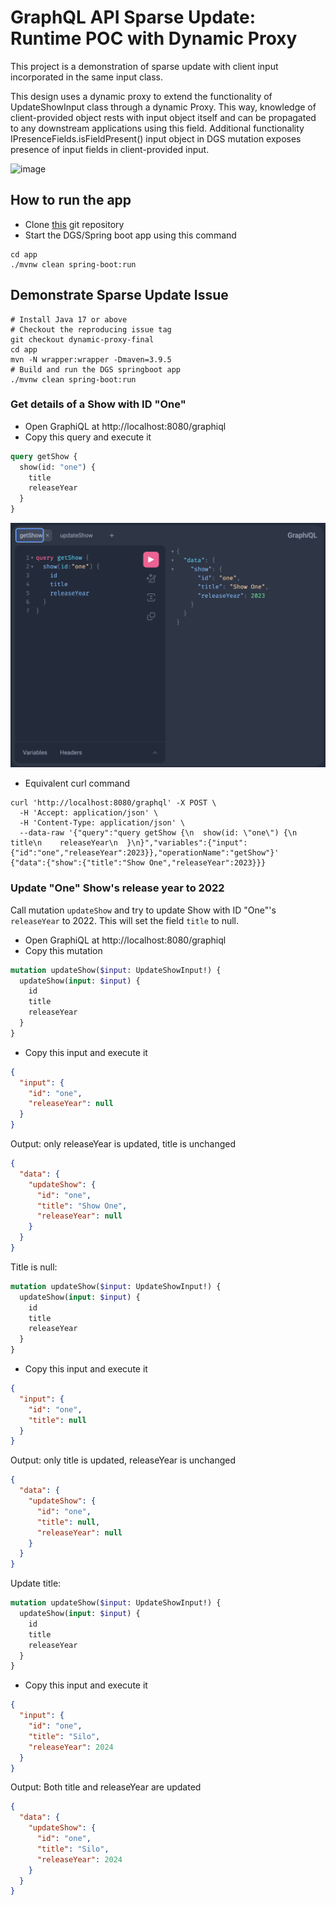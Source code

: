 # GraphQL API Sparse Update: Runtime POC with Dynamic Proxy
This project is a demonstration of sparse update with client input incorporated in the same input class.

This design uses a dynamic proxy to extend the functionality of UpdateShowInput class through a dynamic Proxy. 
This way, knowledge of client-provided object rests with input object itself and can be propagated to any downstream applications using this field.
Additional functionality IPresenceFields.isFieldPresent() input object in DGS mutation exposes presence of input fields in client-provided input.

<img width="698" alt="image" src="https://github.com/user-attachments/assets/16702e23-1100-4191-9121-e2cae5ecabdb">


## How to run the app
* Clone [this](https://github.com/krutikavk/sparseupdate-poc) git repository 
* Start the DGS/Spring boot app using this command
```
cd app
./mvnw clean spring-boot:run
```

## Demonstrate Sparse Update Issue

```shell
# Install Java 17 or above
# Checkout the reproducing issue tag
git checkout dynamic-proxy-final
cd app
mvn -N wrapper:wrapper -Dmaven=3.9.5
# Build and run the DGS springboot app
./mvnw clean spring-boot:run
```

### Get details of a Show with ID "One"
* Open GraphiQL at http://localhost:8080/graphiql
* Copy this query and execute it
```graphql
query getShow {
  show(id: "one") {
    title
    releaseYear
  }
}
```
![getShow GraphQL Query](./images/getShow.png)
* Equivalent curl command
```shell
curl 'http://localhost:8080/graphql' -X POST \
  -H 'Accept: application/json' \
  -H 'Content-Type: application/json' \
  --data-raw '{"query":"query getShow {\n  show(id: \"one\") {\n    title\n    releaseYear\n  }\n}","variables":{"input":{"id":"one","releaseYear":2023}},"operationName":"getShow"}'
{"data":{"show":{"title":"Show One","releaseYear":2023}}}
```

### Update "One" Show's release year to 2022
Call mutation `updateShow` and try to update Show with ID "One"'s `releaseYear` to 2022.  This will set the field `title` to null. 

* Open GraphiQL at http://localhost:8080/graphiql
* Copy this mutation
```graphql
mutation updateShow($input: UpdateShowInput!) {
  updateShow(input: $input) {
    id
    title
    releaseYear
  }
}
```
* Copy this input and execute it
```json
{
  "input": {
    "id": "one",
    "releaseYear": null
  }
}
```

Output: only releaseYear is updated, title is unchanged
```json
{
  "data": {
    "updateShow": {
      "id": "one",
      "title": "Show One",
      "releaseYear": null
    }
  }
}
```

Title is null: 
```graphql
mutation updateShow($input: UpdateShowInput!) {
  updateShow(input: $input) {
    id
    title
    releaseYear
  }
}
```
* Copy this input and execute it
```json
{
  "input": {
    "id": "one",
    "title": null
  }
}
```

Output: only title is updated, releaseYear is unchanged
```json
{
  "data": {
    "updateShow": {
      "id": "one",
      "title": null,
      "releaseYear": null
    }
  }
}
```

Update title:
```graphql
mutation updateShow($input: UpdateShowInput!) {
  updateShow(input: $input) {
    id
    title
    releaseYear
  }
}
```
* Copy this input and execute it
```json
{
  "input": {
    "id": "one",
    "title": "Silo",
    "releaseYear": 2024
  }
}
```

Output: Both title and releaseYear are updated
```json
{
  "data": {
    "updateShow": {
      "id": "one",
      "title": "Silo",
      "releaseYear": 2024
    }
  }
}
```
